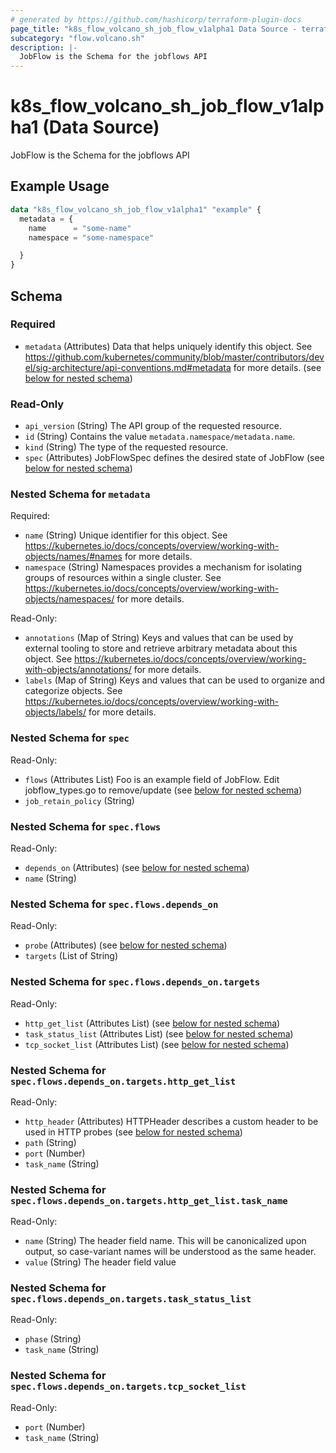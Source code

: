 ```yaml
---
# generated by https://github.com/hashicorp/terraform-plugin-docs
page_title: "k8s_flow_volcano_sh_job_flow_v1alpha1 Data Source - terraform-provider-k8s"
subcategory: "flow.volcano.sh"
description: |-
  JobFlow is the Schema for the jobflows API
---
```


# k8s_flow_volcano_sh_job_flow_v1alpha1 (Data Source)

JobFlow is the Schema for the jobflows API

## Example Usage

```terraform
data "k8s_flow_volcano_sh_job_flow_v1alpha1" "example" {
  metadata = {
    name      = "some-name"
    namespace = "some-namespace"

  }
}
```

<!-- schema generated by tfplugindocs -->
## Schema

### Required

- `metadata` (Attributes) Data that helps uniquely identify this object. See https://github.com/kubernetes/community/blob/master/contributors/devel/sig-architecture/api-conventions.md#metadata for more details. (see [below for nested schema](#nestedatt--metadata))

### Read-Only

- `api_version` (String) The API group of the requested resource.
- `id` (String) Contains the value `metadata.namespace/metadata.name`.
- `kind` (String) The type of the requested resource.
- `spec` (Attributes) JobFlowSpec defines the desired state of JobFlow (see [below for nested schema](#nestedatt--spec))

<a id="nestedatt--metadata"></a>
### Nested Schema for `metadata`

Required:

- `name` (String) Unique identifier for this object. See https://kubernetes.io/docs/concepts/overview/working-with-objects/names/#names for more details.
- `namespace` (String) Namespaces provides a mechanism for isolating groups of resources within a single cluster. See https://kubernetes.io/docs/concepts/overview/working-with-objects/namespaces/ for more details.

Read-Only:

- `annotations` (Map of String) Keys and values that can be used by external tooling to store and retrieve arbitrary metadata about this object. See https://kubernetes.io/docs/concepts/overview/working-with-objects/annotations/ for more details.
- `labels` (Map of String) Keys and values that can be used to organize and categorize objects. See https://kubernetes.io/docs/concepts/overview/working-with-objects/labels/ for more details.


<a id="nestedatt--spec"></a>
### Nested Schema for `spec`

Read-Only:

- `flows` (Attributes List) Foo is an example field of JobFlow. Edit jobflow_types.go to remove/update (see [below for nested schema](#nestedatt--spec--flows))
- `job_retain_policy` (String)

<a id="nestedatt--spec--flows"></a>
### Nested Schema for `spec.flows`

Read-Only:

- `depends_on` (Attributes) (see [below for nested schema](#nestedatt--spec--flows--depends_on))
- `name` (String)

<a id="nestedatt--spec--flows--depends_on"></a>
### Nested Schema for `spec.flows.depends_on`

Read-Only:

- `probe` (Attributes) (see [below for nested schema](#nestedatt--spec--flows--depends_on--probe))
- `targets` (List of String)

<a id="nestedatt--spec--flows--depends_on--probe"></a>
### Nested Schema for `spec.flows.depends_on.targets`

Read-Only:

- `http_get_list` (Attributes List) (see [below for nested schema](#nestedatt--spec--flows--depends_on--targets--http_get_list))
- `task_status_list` (Attributes List) (see [below for nested schema](#nestedatt--spec--flows--depends_on--targets--task_status_list))
- `tcp_socket_list` (Attributes List) (see [below for nested schema](#nestedatt--spec--flows--depends_on--targets--tcp_socket_list))

<a id="nestedatt--spec--flows--depends_on--targets--http_get_list"></a>
### Nested Schema for `spec.flows.depends_on.targets.http_get_list`

Read-Only:

- `http_header` (Attributes) HTTPHeader describes a custom header to be used in HTTP probes (see [below for nested schema](#nestedatt--spec--flows--depends_on--targets--http_get_list--http_header))
- `path` (String)
- `port` (Number)
- `task_name` (String)

<a id="nestedatt--spec--flows--depends_on--targets--http_get_list--http_header"></a>
### Nested Schema for `spec.flows.depends_on.targets.http_get_list.task_name`

Read-Only:

- `name` (String) The header field name. This will be canonicalized upon output, so case-variant names will be understood as the same header.
- `value` (String) The header field value



<a id="nestedatt--spec--flows--depends_on--targets--task_status_list"></a>
### Nested Schema for `spec.flows.depends_on.targets.task_status_list`

Read-Only:

- `phase` (String)
- `task_name` (String)


<a id="nestedatt--spec--flows--depends_on--targets--tcp_socket_list"></a>
### Nested Schema for `spec.flows.depends_on.targets.tcp_socket_list`

Read-Only:

- `port` (Number)
- `task_name` (String)
